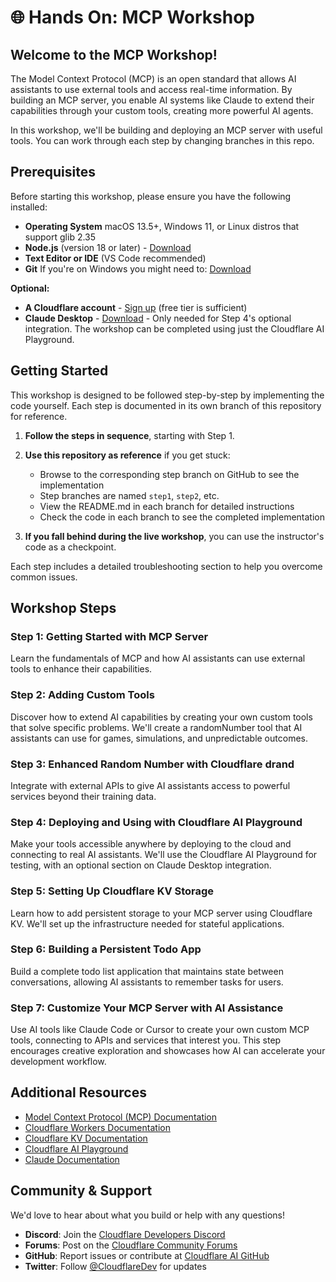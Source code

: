 # 🌐 Hands On: MCP Workshop

## Welcome to the MCP Workshop!

The Model Context Protocol (MCP) is an open standard that allows AI assistants to use external tools and access real-time information. By building an MCP server, you enable AI systems like Claude to extend their capabilities through your custom tools, creating more powerful AI agents.

In this workshop, we'll be building and deploying an MCP server with useful tools. You can work through each step by changing branches in this repo.

## Prerequisites

Before starting this workshop, please ensure you have the following installed:

- **Operating System** macOS 13.5+, Windows 11, or Linux distros that support glib 2.35
- **Node.js** (version 18 or later) - [Download](https://nodejs.org/)
- **Text Editor or IDE** (VS Code recommended)
- **Git** If you're on Windows you might need to: [Download](https://git-scm.com/downloads)

**Optional:**

- **A Cloudflare account** - [Sign up](https://dash.cloudflare.com/sign-up) (free tier is sufficient)
- **Claude Desktop** - [Download](https://claude.ai/desktop) - Only needed for Step 4's optional integration. The workshop can be completed using just the Cloudflare AI Playground.

## Getting Started

This workshop is designed to be followed step-by-step by implementing the code yourself. Each step is documented in its own branch of this repository for reference.

1. **Follow the steps in sequence**, starting with Step 1.

2. **Use this repository as reference** if you get stuck:

   - Browse to the corresponding step branch on GitHub to see the implementation
   - Step branches are named `step1`, `step2`, etc.
   - View the README.md in each branch for detailed instructions
   - Check the code in each branch to see the completed implementation

3. **If you fall behind during the live workshop**, you can use the instructor's code as a checkpoint.

Each step includes a detailed troubleshooting section to help you overcome common issues.

## Workshop Steps

### Step 1: Getting Started with MCP Server

Learn the fundamentals of MCP and how AI assistants can use external tools to enhance their capabilities.

### Step 2: Adding Custom Tools

Discover how to extend AI capabilities by creating your own custom tools that solve specific problems. We'll create a randomNumber tool that AI assistants can use for games, simulations, and unpredictable outcomes.

### Step 3: Enhanced Random Number with Cloudflare drand

Integrate with external APIs to give AI assistants access to powerful services beyond their training data.

### Step 4: Deploying and Using with Cloudflare AI Playground

Make your tools accessible anywhere by deploying to the cloud and connecting to real AI assistants. We'll use the Cloudflare AI Playground for testing, with an optional section on Claude Desktop integration.

### Step 5: Setting Up Cloudflare KV Storage

Learn how to add persistent storage to your MCP server using Cloudflare KV. We'll set up the infrastructure needed for stateful applications.

### Step 6: Building a Persistent Todo App

Build a complete todo list application that maintains state between conversations, allowing AI assistants to remember tasks for users.

### Step 7: Customize Your MCP Server with AI Assistance

Use AI tools like Claude Code or Cursor to create your own custom MCP tools, connecting to APIs and services that interest you. This step encourages creative exploration and showcases how AI can accelerate your development workflow.

## Additional Resources

- [Model Context Protocol (MCP) Documentation](https://modelcontextprotocol.io/)
- [Cloudflare Workers Documentation](https://developers.cloudflare.com/workers/)
- [Cloudflare KV Documentation](https://developers.cloudflare.com/workers/runtime-apis/kv/)
- [Cloudflare AI Playground](https://playground.ai.cloudflare.com/)
- [Claude Documentation](https://docs.anthropic.com/claude/)

## Community & Support

We'd love to hear about what you build or help with any questions!

- **Discord**: Join the [Cloudflare Developers Discord](https://discord.com/invite/cloudflaredev)
- **Forums**: Post on the [Cloudflare Community Forums](https://community.cloudflare.com/)
- **GitHub**: Report issues or contribute at [Cloudflare AI GitHub](https://github.com/cloudflare/ai)
- **Twitter**: Follow [@CloudflareDev](https://twitter.com/CloudflareDev) for updates
